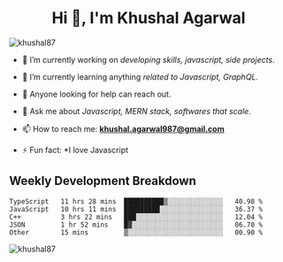 <h1 align="center">Hi 👋, I'm Khushal Agarwal</h1>


<p align="left"> <img src="https://komarev.com/ghpvc/?username=khushal87&label=Profile Views&color=green&style=plastic" alt="khushal87" /> </p>

- 🔭 I’m currently working on *developing skills, javascript, side projects*.

- 🌱 I’m currently learning anything *related to Javascript, GraphQL.*

- 🤔 Anyone looking for help can reach out.

- 💬 Ask me about *Javascript, MERN stack, softwares that scale.*

- 📫 How to reach me: **khushal.agarwal987@gmail.com**

- ⚡ Fun fact: *I love Javascript 




## Weekly Development Breakdown
<!--START_SECTION:waka-->
```text
TypeScript   11 hrs 28 mins  ██████████▒░░░░░░░░░░░░░░   40.98 % 
JavaScript   10 hrs 11 mins  █████████░░░░░░░░░░░░░░░░   36.37 % 
C++          3 hrs 22 mins   ███░░░░░░░░░░░░░░░░░░░░░░   12.04 % 
JSON         1 hr 52 mins    █▓░░░░░░░░░░░░░░░░░░░░░░░   06.70 % 
Other        15 mins         ▒░░░░░░░░░░░░░░░░░░░░░░░░   00.90 % 
```
<!--END_SECTION:waka-->
<p><img align="center" src="https://github-readme-stats.vercel.app/api?username=khushal87&count_private=true&show_icons=true" alt="khushal87"/></p>
